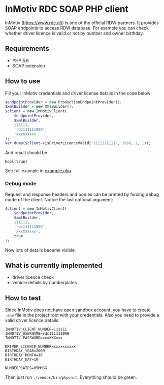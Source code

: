 # InMotiv RDC SOAP PHP client

InMotiv (https://www.rdc.nl/) is one of the official RDW partners. It provides SOAP endpoints to access RDW database.
For example you can check whether driver licence is valid or not by number and owner birthday. 

## Requirements

* PHP 5.6
* SOAP extension

## How to use

Fill your InMotiv credentials and driver license details in the code below: 

```php
$endpointProvider = new ProductionEndpointProvider();
$xmlBuilder = new XmlBuilder();
$client = new InMotivClient(
    $endpointProvider,
    $xmlBuilder,
    111111,
    'rdc111111999',
    'xxxXXXxxx'
);
var_dump($client->isDriverLicenceValid('1111111111', 1990, 1, 1));
```

And result should be

```
bool(true)
```

See full example in [example.php](example.php).

### Debug mode

Request and response headers and bodies can be printed by forcing debug mode of the client.
Notice the last optional argument:

```php
$client = new InMotivClient(
    $endpointProvider,
    $xmlBuilder,
    111111,
    'rdc111111999',
    'xxxXXXxxx',
    true
);
```

Now lots of details became visible.

## What is currently implemented

* driver licence check
* vehicle details by numberplates

## How to test

Since InMotiv does not have open sandbox account, you have to create `.env` file in the project root with
your credentials. Also you need to provide a valid driver licence details.

```
INMOTIV_CLIENT_NUMBER=111111
INMOTIV_USERNAME=rdc111111999
INMOTIV_PASSWORD=xxxXXXxxx

DRIVER_LICENCE_NUMBER=xxxxxxxxxx
BIRTHDAY_YEAR=2000
BIRTHDAY_MONTH=10
BIRTHDAY_DAY=10

NUMBERPLATES=05MMGG
```

Then just run `./vendor/bin/phpunit`. Everything should be green.
